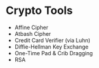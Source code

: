 # Crypto Tools

- Affine Cipher
- Atbash Cipher
- Credit Card Verifier (via Luhn)
- Diffie-Hellman Key Exchange
- One-Time Pad & Crib Dragging
- RSA
